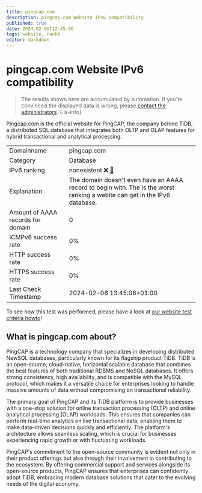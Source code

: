 ```yaml
---
title: pingcap.com
description: pingcap.com Website IPv6 compatibility
published: true
date: 2024-02-06T12:45:06
tags: website, rank6
editor: markdown
---
```


# pingcap.com Website IPv6 compatibility

> The results shown here are accumulated by automation. If you're convinced the displayed data is wrong, please [contact the administrators](/howto/chat). 
{.is-info}

Pingcap.com is the official website for PingCAP, the company behind TiDB, a distributed SQL database that integrates both OLTP and OLAP features for hybrid transactional and analytical processing.


|   |   |
| - | - |
| Domainname | pingcap.com
| Category | Database |
| IPv6 ranking | nonexistent :x: [🔗](/howto/ranking) |
| Explanation | The domain doesn't even have an AAAA record to begin with. The is the worst ranking a webite can get in the IPv6 database. |
| Amount of AAAA records for domain | 0 |
| ICMPv6 success rate | 0%|
| HTTP success rate | 0% |
| HTTPS success rate | 0% |
| Last Check Timestamp | 2024-02-06 13:45:06+01:00 |

To see how this test was performed, please have a look at [our website test criteria howto](/howto/testcriteria/website)!


## What is pingcap.com about?
PingCAP is a technology company that specializes in developing distributed NewSQL databases, particularly known for its flagship product TiDB. TiDB is an open-source, cloud-native, horizontal scalable database that combines the best features of both traditional RDBMS and NoSQL databases. It offers strong consistency, high availability, and is compatible with the MySQL protocol, which makes it a versatile choice for enterprises looking to handle massive amounts of data without compromising on transactional reliability.

The primary goal of PingCAP and its TiDB platform is to provide businesses with a one-stop solution for online transaction processing (OLTP) and online analytical processing (OLAP) workloads. This ensures that companies can perform real-time analytics on live transactional data, enabling them to make data-driven decisions quickly and efficiently. The platform's architecture allows seamless scaling, which is crucial for businesses experiencing rapid growth or with fluctuating workloads.

PingCAP's commitment to the open-source community is evident not only in their product offerings but also through their involvement in contributing to the ecosystem. By offering commercial support and services alongside its open-source products, PingCAP ensures that enterprises can confidently adopt TiDB, embracing modern database solutions that cater to the evolving needs of the digital economy.


